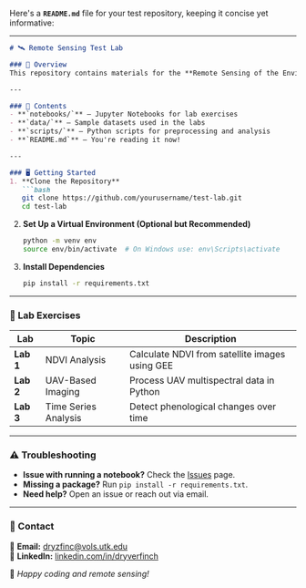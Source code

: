 Here's a **`README.md`** file for your test repository, keeping it concise yet informative:  

---

```md
# 🛰️ Remote Sensing Test Lab  

### 📌 Overview  
This repository contains materials for the **Remote Sensing of the Environment** test lab. It includes **Jupyter Notebooks, datasets, and scripts** designed to explore **spectral indices, Google Earth Engine (GEE), and UAV-based remote sensing techniques**.  

---

### 📂 Contents  
- **`notebooks/`** – Jupyter Notebooks for lab exercises  
- **`data/`** – Sample datasets used in the labs  
- **`scripts/`** – Python scripts for preprocessing and analysis  
- **`README.md`** – You're reading it now!  

---

### 🖥️ Getting Started  
1. **Clone the Repository**  
   ```bash
   git clone https://github.com/yourusername/test-lab.git
   cd test-lab
   ```
2. **Set Up a Virtual Environment (Optional but Recommended)**  
   ```bash
   python -m venv env
   source env/bin/activate  # On Windows use: env\Scripts\activate
   ```
3. **Install Dependencies**  
   ```bash
   pip install -r requirements.txt
   ```

---

### 📜 Lab Exercises  
| Lab | Topic | Description |
|------|------|------------|
| **Lab 1** | NDVI Analysis | Calculate NDVI from satellite images using GEE |
| **Lab 2** | UAV-Based Imaging | Process UAV multispectral data in Python |
| **Lab 3** | Time Series Analysis | Detect phenological changes over time |

---

### ⚠️ Troubleshooting  
- **Issue with running a notebook?** Check the [Issues](https://github.com/yourusername/test-lab/issues) page.  
- **Missing a package?** Run `pip install -r requirements.txt`.  
- **Need help?** Open an issue or reach out via email.  

---

### 📩 Contact  
📧 **Email:** dryzfinc@vols.utk.edu  
🔗 **LinkedIn:** [linkedin.com/in/dryverfinch](https://www.linkedin.com/in/dryverfinch)  

🚀 *Happy coding and remote sensing!*  
```
